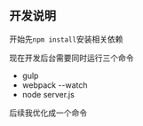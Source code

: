 ## 开发说明

开始先`npm install`安装相关依赖

现在开发后台需要同时运行三个命令
- gulp
- webpack --watch
- node server.js

后续我优化成一个命令
